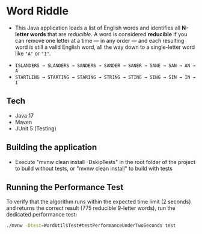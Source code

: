 # Word Riddle

* This Java application loads a list of English words and identifies all **N-letter words** that are *reducible*. A word is considered **reducible** if you can remove one letter at a time — in any order — and each resulting word is still a valid English word, all the way down to a single-letter word like `"A"` or `"I"`.

- `ISLANDERS → SLANDERS → SANDERS → SANDER → SANER → SANE → SAN → AN → A`
- `STARTLING → STARTING → STARING → STRING → STING → SING → SIN → IN → I`
 
## Tech

- Java 17
- Maven
- JUnit 5 (Testing)

## Building the application
* Execute "mvnw clean install -DskipTests" in the root folder of the project to build without tests, or "mvnw clean install" to build with tests

## Running the Performance Test

To verify that the algorithm runs within the expected time limit (2 seconds) and returns the correct result (775 reducible 9-letter words), run the dedicated performance test:

```bash
./mvnw -Dtest=WordUtilsTest#testPerformanceUnderTwoSeconds test
